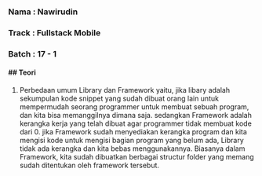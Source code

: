 <h3>Nama : Nawirudin</h3>
<h3>Track : Fullstack Mobile</h3>
<h3>Batch : 17 - 1</h3>

<h4>## Teori</h4>

 1. Perbedaan umum Library dan Framework yaitu, 
       jika libary adalah sekumpulan kode snippet yang sudah dibuat orang lain untuk mempermudah seorang programmer untuk membuat sebuah program, dan kita bisa memanggilnya dimana        saja. sedangkan Framework adalah kerangka kerja yang telah dibuat agar programmer tidak membuat kode dari 0. jika Framework sudah menyediakan kerangka program dan kita            mengisi kode untuk mengisi bagian program yang belum ada, Library tidak ada kerangka dan kita bebas menggunakannya. Biasanya dalam Framework, kita sudah dibuatkan berbagai        structur folder yang memang sudah ditentukan oleh framework tersebut.
